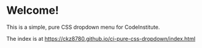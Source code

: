 # Welcome!

This is a simple, pure CSS dropdown menu for CodeInstitute.

The index is at https://ckz8780.github.io/ci-pure-css-dropdown/index.html